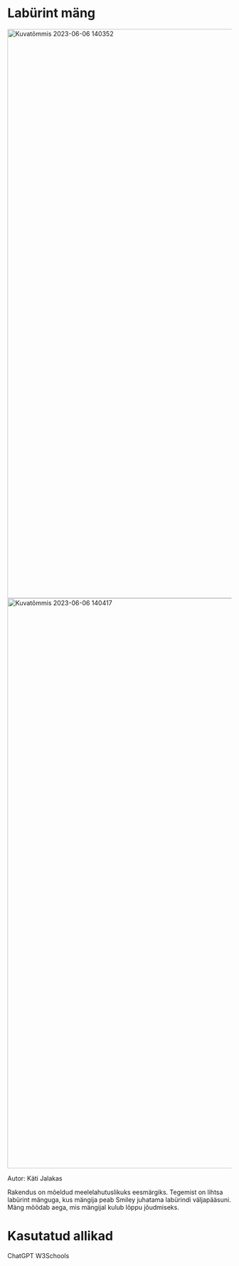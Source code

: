 # Labürint mäng

<img width="1279" alt="Kuvatõmmis 2023-06-06 140352" src="https://github.com/jalakaskati/iseseisevtoo/assets/114982919/37245266-accc-4ea5-82ce-0c1e927225da">
<img width="1281" alt="Kuvatõmmis 2023-06-06 140417" src="https://github.com/jalakaskati/iseseisevtoo/assets/114982919/b79c6e86-b101-4cdb-b28a-3db82c86eb36">

Autor: Käti Jalakas

Rakendus on mõeldud meelelahutuslikuks eesmärgiks. Tegemist on lihtsa labürint mänguga, kus mängija peab Smiley juhatama labürindi väljapääsuni. Mäng mõõdab aega, mis mängijal kulub lõppu jõudmiseks.

# Kasutatud allikad
ChatGPT
W3Schools


